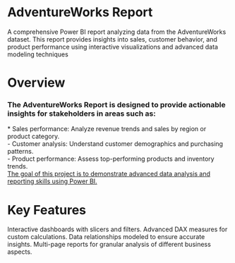 # AdventureWorks Report 
A comprehensive Power BI report analyzing data from the AdventureWorks dataset. This report provides insights into sales, customer behavior, and product performance using interactive visualizations and advanced data modeling techniques
# Overview
<h3>The AdventureWorks Report is designed to provide actionable insights for stakeholders in areas such as:</h3>
* Sales performance: Analyze revenue trends and sales by region or product category.
</br>
- Customer analysis: Understand customer demographics and purchasing patterns.
</br>
- Product performance: Assess top-performing products and inventory trends.
</br>
<ins>The goal of this project is to demonstrate advanced data analysis and reporting skills using Power BI.</ins>

# Key Features
Interactive dashboards with slicers and filters.
Advanced DAX measures for custom calculations.
Data relationships modeled to ensure accurate insights.
Multi-page reports for granular analysis of different business aspects.


